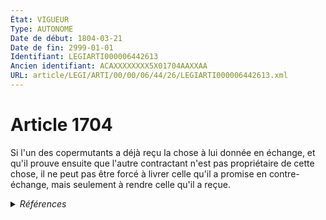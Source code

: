 ```yaml
---
État: VIGUEUR
Type: AUTONOME
Date de début: 1804-03-21
Date de fin: 2999-01-01
Identifiant: LEGIARTI000006442613
Ancien identifiant: ACAXXXXXXXX5X01704AAXXAA
URL: article/LEGI/ARTI/00/00/06/44/26/LEGIARTI000006442613.xml
---
```


<h1>Article 1704</h1>

Si l'un des copermutants a déjà reçu la chose à lui donnée en échange, et qu'il
prouve ensuite que l'autre contractant n'est pas propriétaire de cette chose, il
ne peut pas être forcé à livrer celle qu'il a promise en contre-échange, mais
seulement à rendre celle qu'il a reçue.


<details>
  <summary><em>Références</em></summary>

  <h2>Articles faisant référence à l'article</h2>
  
  <ul>
    <li>
      <a href="https://legal.tricoteuses.fr//redirection/LEGIARTI000006361175?vers=git&vers=legifrance">Code général de la propriété des personnes publiques - article L1212-8 AUTONOME VIGUEUR, en vigueur depuis le 2006-07-01</a> CITATION source
    </li>
    <li>
      <a href="https://legal.tricoteuses.fr//redirection/LEGIARTI000006350383?vers=git&vers=legifrance">Code du domaine de l'Etat - article L44 AUTONOME ABROGE, en vigueur du 1962-03-18 au 2006-07-01</a> CITATION source
    </li>
    <li>
      <a href="https://legal.tricoteuses.fr//redirection/LEGIARTI000006845402?vers=git&vers=legifrance">Code du domaine de l'Etat et des collectivités publiques applicable à la collectivité territoriale de Mayotte - article L221-7 AUTONOME ABROGE, en vigueur du 1993-07-01 au 2006-07-01</a> CITATION source
    </li>
    <li>
      <a href="https://legal.tricoteuses.fr//redirection/LEGIARTI000006361461?vers=git&vers=legifrance">Code général de la propriété des personnes publiques - article L3222-1 AUTONOME VIGUEUR, en vigueur depuis le 2006-07-01</a> CITATION source
    </li>
  </ul>
  
  <h2>Références faites par l'article</h2>
  
  <ul>
    <li>
      2999-01-01 CITATION cible <a href="https://legal.tricoteuses.fr//redirection/LEGIARTI000006350383?vers=git&vers=legifrance">Code du domaine de l'Etat - article L44 AUTONOME ABROGE, en vigueur du 1962-03-18 au 2006-07-01</a>
    </li>
    <li>
      2999-01-01 CITATION cible <a href="https://legal.tricoteuses.fr//redirection/LEGIARTI000006845402?vers=git&vers=legifrance">Code du domaine de l'Etat et des collectivités publiques applicable à la collectivité territoriale de Mayotte - article L221-7 AUTONOME ABROGE, en vigueur du 1993-07-01 au 2006-07-01</a>
    </li>
    <li>
      2999-01-01 CITATION cible <a href="https://legal.tricoteuses.fr//redirection/LEGIARTI000006361175?vers=git&vers=legifrance">Code général de la propriété des personnes publiques - article L1212-8 AUTONOME VIGUEUR, en vigueur depuis le 2006-07-01</a>
    </li>
    <li>
      2999-01-01 CITATION cible <a href="https://legal.tricoteuses.fr//redirection/LEGIARTI000006361461?vers=git&vers=legifrance">Code général de la propriété des personnes publiques - article L3222-1 AUTONOME VIGUEUR, en vigueur depuis le 2006-07-01</a>
    </li>
    <li>
      CODIFICATION source Loi 1804-03-07
    </li>
    <li>
      CREATION source Loi 1804-03-07 promulguée le 17 mars 1804
    </li>
  </ul>
</details>
